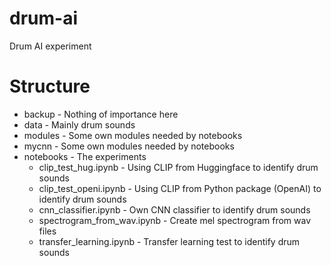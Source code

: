 # drum-ai
Drum AI experiment

# Structure
- backup - Nothing of importance here
- data - Mainly drum sounds
- modules - Some own modules needed by notebooks
- mycnn - Some own modules needed by notebooks
- notebooks - The experiments
  - clip_test_hug.ipynb - Using CLIP from Huggingface to identify drum sounds
  - clip_test_openi.ipynb - Using CLIP from Python package (OpenAI) to identify drum sounds
  - cnn_classifier.ipynb - Own CNN classifier to identify drum sounds
  - spectrogram_from_wav.ipynb - Create mel spectrogram from wav files
  - transfer_learning.ipynb - Transfer learning test to identify drum sounds